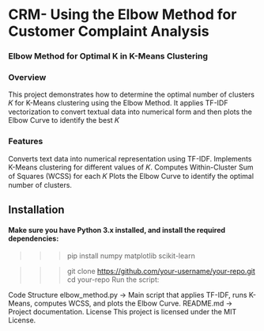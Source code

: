 # CRM- Using the Elbow Method for Customer Complaint Analysis

### Elbow Method for Optimal K in K-Means Clustering
### Overview
This project demonstrates how to determine the optimal number of clusters 𝐾
for K-Means clustering using the Elbow Method. It applies TF-IDF vectorization to convert textual data into numerical form and then plots the Elbow Curve to identify the best 𝐾

### Features
Converts text data into numerical representation using TF-IDF.
Implements K-Means clustering for different values of 𝐾.
Computes Within-Cluster Sum of Squares (WCSS) for each 𝐾 
Plots the Elbow Curve to identify the optimal number of clusters.


## Installation
#### Make sure you have Python 3.x installed, and install the required dependencies:
>>> pip install numpy matplotlib scikit-learn

>>> git clone https://github.com/your-username/your-repo.git
>>> cd your-repo
Run the script:



Code Structure
elbow_method.py → Main script that applies TF-IDF, runs K-Means, computes WCSS, and plots the Elbow Curve.
README.md → Project documentation.
License
This project is licensed under the MIT License.
